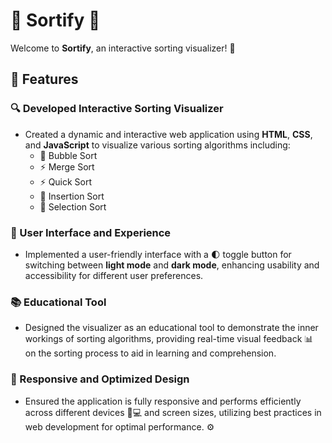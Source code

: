 # 🎉 Sortify 🎉

Welcome to **Sortify**, an interactive sorting visualizer! 🌟

## 🚀 Features

### 🔍 Developed Interactive Sorting Visualizer
- Created a dynamic and interactive web application using **HTML**, **CSS**, and **JavaScript** to visualize various sorting algorithms including:
  - 🔄 Bubble Sort
  - ⚡ Merge Sort
  - ⚡ Quick Sort
  - 🔄 Insertion Sort
  - 🔄 Selection Sort

### 🌈 User Interface and Experience
- Implemented a user-friendly interface with a 🌓 toggle button for switching between **light mode** and **dark mode**, enhancing usability and accessibility for different user preferences.

### 📚 Educational Tool
- Designed the visualizer as an educational tool to demonstrate the inner workings of sorting algorithms, providing real-time visual feedback 📊 on the sorting process to aid in learning and comprehension.

### 📱 Responsive and Optimized Design
- Ensured the application is fully responsive and performs efficiently across different devices 📱💻 and screen sizes, utilizing best practices in web development for optimal performance. ⚙️
